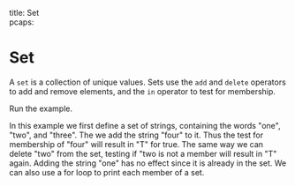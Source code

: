 title: Set	
pcaps: 

Set
===================

A `set` is a collection of unique values.  Sets use the `add` and
`delete` operators to add and remove elements, and the `in`
operator to test for membership. 

Run the example. 

In this example we first define a set of strings, containing the words "one", "two", and "three".
The we add the string "four" to it. Thus the test for membership of "four" will result in "T" for
true. The same way we can delete "two" from the set, testing if "two is not a member will result 
in "T" again. Adding the string "one" has no effect since it is already in the set.
We can also use a for loop to print each member of a set.


